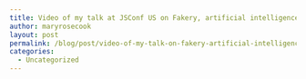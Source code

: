 ```yaml
---
title: Video of my talk at JSConf US on Fakery, artificial intelligence, collision detection and falling in love in Pistol Slut, a 2D platform shooter
author: maryrosecook
layout: post
permalink: /blog/post/video-of-my-talk-on-fakery-artificial-intelligence-collision-detection-and-falling-in-love-in-pistol-slut-a-2d-platform-shooter
categories:
  - Uncategorized
---
```

<embed type="application/x-shockwave-flash" src="http://a.blip.tv/api.swf#g_Mngtf6MAI" style="display:none">
</embed>